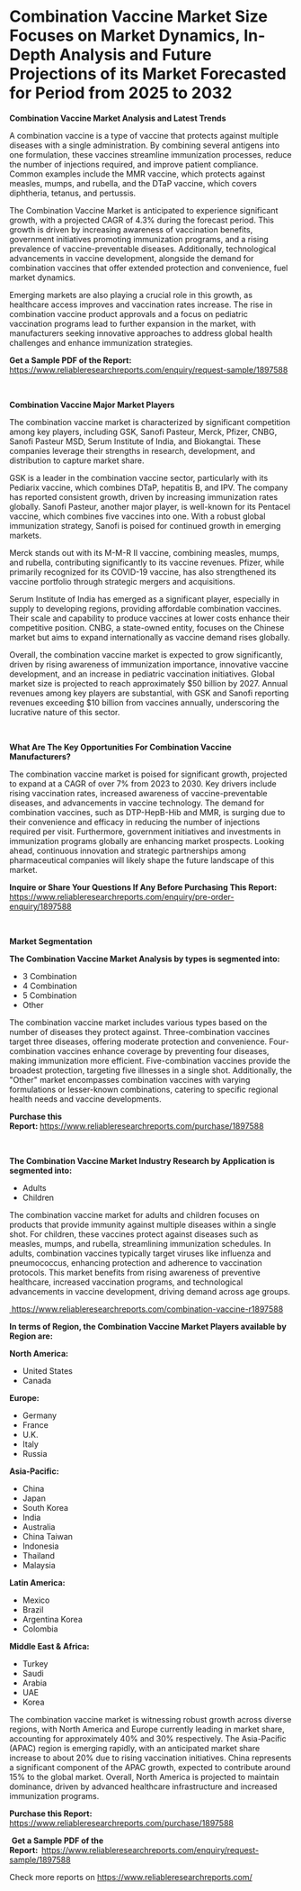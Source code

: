 <p><h1>Combination Vaccine Market Size Focuses on Market Dynamics, In-Depth Analysis and Future Projections of its Market Forecasted for Period from 2025 to 2032</h1></p><p><strong>Combination Vaccine Market Analysis and Latest Trends</strong></p>
<p><p>A combination vaccine is a type of vaccine that protects against multiple diseases with a single administration. By combining several antigens into one formulation, these vaccines streamline immunization processes, reduce the number of injections required, and improve patient compliance. Common examples include the MMR vaccine, which protects against measles, mumps, and rubella, and the DTaP vaccine, which covers diphtheria, tetanus, and pertussis.</p><p>The Combination Vaccine Market is anticipated to experience significant growth, with a projected CAGR of 4.3% during the forecast period. This growth is driven by increasing awareness of vaccination benefits, government initiatives promoting immunization programs, and a rising prevalence of vaccine-preventable diseases. Additionally, technological advancements in vaccine development, alongside the demand for combination vaccines that offer extended protection and convenience, fuel market dynamics.</p><p>Emerging markets are also playing a crucial role in this growth, as healthcare access improves and vaccination rates increase. The rise in combination vaccine product approvals and a focus on pediatric vaccination programs lead to further expansion in the market, with manufacturers seeking innovative approaches to address global health challenges and enhance immunization strategies.</p></p>
<p><strong>Get a Sample PDF of the Report:&nbsp;</strong> <a href="https://www.reliableresearchreports.com/enquiry/request-sample/1897588?utm_campaign=3207&utm_medium=2&utm_source=Github&utm_content=ia&utm_term=08032025&utm_id=combination-vaccine">https://www.reliableresearchreports.com/enquiry/request-sample/1897588</a></p>
<p>&nbsp;</p>
<p><strong>Combination Vaccine Major Market Players</strong></p>
<p><p>The combination vaccine market is characterized by significant competition among key players, including GSK, Sanofi Pasteur, Merck, Pfizer, CNBG, Sanofi Pasteur MSD, Serum Institute of India, and Biokangtai. These companies leverage their strengths in research, development, and distribution to capture market share.</p><p>GSK is a leader in the combination vaccine sector, particularly with its Pediarix vaccine, which combines DTaP, hepatitis B, and IPV. The company has reported consistent growth, driven by increasing immunization rates globally. Sanofi Pasteur, another major player, is well-known for its Pentacel vaccine, which combines five vaccines into one. With a robust global immunization strategy, Sanofi is poised for continued growth in emerging markets.</p><p>Merck stands out with its M-M-R II vaccine, combining measles, mumps, and rubella, contributing significantly to its vaccine revenues. Pfizer, while primarily recognized for its COVID-19 vaccine, has also strengthened its vaccine portfolio through strategic mergers and acquisitions. </p><p>Serum Institute of India has emerged as a significant player, especially in supply to developing regions, providing affordable combination vaccines. Their scale and capability to produce vaccines at lower costs enhance their competitive position. CNBG, a state-owned entity, focuses on the Chinese market but aims to expand internationally as vaccine demand rises globally.</p><p>Overall, the combination vaccine market is expected to grow significantly, driven by rising awareness of immunization importance, innovative vaccine development, and an increase in pediatric vaccination initiatives. Global market size is projected to reach approximately $50 billion by 2027. Annual revenues among key players are substantial, with GSK and Sanofi reporting revenues exceeding $10 billion from vaccines annually, underscoring the lucrative nature of this sector.</p></p>
<p>&nbsp;</p>
<p><strong>What Are The Key Opportunities For Combination Vaccine Manufacturers?</strong></p>
<p><p>The combination vaccine market is poised for significant growth, projected to expand at a CAGR of over 7% from 2023 to 2030. Key drivers include rising vaccination rates, increased awareness of vaccine-preventable diseases, and advancements in vaccine technology. The demand for combination vaccines, such as DTP-HepB-Hib and MMR, is surging due to their convenience and efficacy in reducing the number of injections required per visit. Furthermore, government initiatives and investments in immunization programs globally are enhancing market prospects. Looking ahead, continuous innovation and strategic partnerships among pharmaceutical companies will likely shape the future landscape of this market.</p></p>
<p><strong>Inquire or Share Your Questions If Any Before Purchasing This Report:</strong> <a href="https://www.reliableresearchreports.com/enquiry/pre-order-enquiry/1897588?utm_campaign=3207&utm_medium=2&utm_source=Github&utm_content=ia&utm_term=08032025&utm_id=combination-vaccine">https://www.reliableresearchreports.com/enquiry/pre-order-enquiry/1897588</a></p>
<p>&nbsp;</p>
<p><strong>Market Segmentation</strong></p>
<p><strong>The Combination Vaccine Market Analysis by types is segmented into:</strong></p>
<p><ul><li>3 Combination</li><li>4 Combination</li><li>5 Combination</li><li>Other</li></ul></p>
<p><p>The combination vaccine market includes various types based on the number of diseases they protect against. Three-combination vaccines target three diseases, offering moderate protection and convenience. Four-combination vaccines enhance coverage by preventing four diseases, making immunization more efficient. Five-combination vaccines provide the broadest protection, targeting five illnesses in a single shot. Additionally, the "Other" market encompasses combination vaccines with varying formulations or lesser-known combinations, catering to specific regional health needs and vaccine developments.</p></p>
<p><strong>Purchase this Report:&nbsp;</strong><a href="https://www.reliableresearchreports.com/purchase/1897588?utm_campaign=3207&utm_medium=2&utm_source=Github&utm_content=ia&utm_term=08032025&utm_id=combination-vaccine">https://www.reliableresearchreports.com/purchase/1897588</a></p>
<p>&nbsp;</p>
<p><strong>The Combination Vaccine Market Industry Research by Application is segmented into:</strong></p>
<p><ul><li>Adults</li><li>Children</li></ul></p>
<p><p>The combination vaccine market for adults and children focuses on products that provide immunity against multiple diseases within a single shot. For children, these vaccines protect against diseases such as measles, mumps, and rubella, streamlining immunization schedules. In adults, combination vaccines typically target viruses like influenza and pneumococcus, enhancing protection and adherence to vaccination protocols. This market benefits from rising awareness of preventive healthcare, increased vaccination programs, and technological advancements in vaccine development, driving demand across age groups.</p></p>
<p><a href="https://www.reliableresearchreports.com/combination-vaccine-r1897588?utm_campaign=3207&utm_medium=2&utm_source=Github&utm_content=ia&utm_term=08032025&utm_id=combination-vaccine">&nbsp;https://www.reliableresearchreports.com/combination-vaccine-r1897588</a></p>
<p><strong>In terms of Region, the Combination Vaccine Market Players available by Region are:</strong></p>
<p>
    <p> <strong> North America: </strong>
        <ul>
            <li>United States</li>
            <li>Canada</li>
        </ul>
        </p> 
    <p> <strong> Europe: </strong>
        <ul>
            <li>Germany</li>
            <li>France</li>
            <li>U.K.</li>
            <li>Italy</li>
            <li>Russia</li>
        </ul>
        </p> 
    <p> <strong> Asia-Pacific: </strong>
        <ul>
            <li>China</li>
            <li>Japan</li>
            <li>South Korea</li>
            <li>India</li>
            <li>Australia</li>
            <li>China Taiwan</li>
            <li>Indonesia</li>
            <li>Thailand</li>
            <li>Malaysia</li>
        </ul>
        </p> 
    <p> <strong> Latin America: </strong>
        <ul>
            <li>Mexico</li>
            <li>Brazil</li>
            <li>Argentina Korea</li>
            <li>Colombia</li>
        </ul>
        </p> 
    <p> <strong> Middle East & Africa: </strong>
        <ul>
            <li>Turkey</li>
            <li>Saudi</li>
            <li>Arabia</li>
            <li>UAE</li>
            <li>Korea</li>
        </ul>
    </p>
    </p>
<p><p>The combination vaccine market is witnessing robust growth across diverse regions, with North America and Europe currently leading in market share, accounting for approximately 40% and 30% respectively. The Asia-Pacific (APAC) region is emerging rapidly, with an anticipated market share increase to about 20% due to rising vaccination initiatives. China represents a significant component of the APAC growth, expected to contribute around 15% to the global market. Overall, North America is projected to maintain dominance, driven by advanced healthcare infrastructure and increased immunization programs.</p></p>
<p><strong>Purchase this Report: </strong><a href="https://www.reliableresearchreports.com/purchase/1897588?utm_campaign=3207&utm_medium=2&utm_source=Github&utm_content=ia&utm_term=08032025&utm_id=combination-vaccine">https://www.reliableresearchreports.com/purchase/1897588</a></p>
<p>&nbsp;<strong>Get a Sample PDF of the Report:&nbsp;&nbsp;</strong><a href="https://www.reliableresearchreports.com/enquiry/request-sample/1897588?utm_campaign=3207&utm_medium=2&utm_source=Github&utm_content=ia&utm_term=08032025&utm_id=combination-vaccine">https://www.reliableresearchreports.com/enquiry/request-sample/1897588</a></p>
<p><strong></strong></p>
<p>Check more reports on <a href="https://www.reliableresearchreports.com/?utm_campaign=3207&utm_medium=2&utm_source=Github&utm_content=ia&utm_term=08032025&utm_id=combination-vaccine">https://www.reliableresearchreports.com/</a></p>